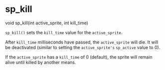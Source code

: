 # sp_kill

<Prototype>void sp_kill(int active_sprite, int kill_time)</Prototype>

`sp_kill()` sets the `kill_time` value for the `active_sprite`.

After `kill_time` milliseconds have passed, the `active_sprite` will die. It will be deactivated (similar to setting the `active_sprite's` `sp_active` value to 0).

If the `active_sprite` has a `kill_time` of 0 (default), the sprite will remain alive until killed by another means.
